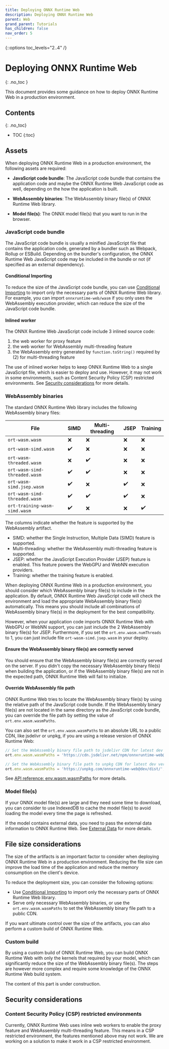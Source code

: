 ```yaml
---
title: Deploying ONNX Runtime Web
description: Deploying ONNX Runtime Web
parent: Web
grand_parent: Tutorials
has_children: false
nav_order: 5
---
```


{::options toc_levels="2..4" /}

# Deploying ONNX Runtime Web
{: .no_toc }

This document provides some guidance on how to deploy ONNX Runtime Web in a production environment.

## Contents
{: .no_toc}

* TOC
{:toc}

## Assets

When deploying ONNX Runtime Web in a production environment, the following assets are required:

- **JavaScript code bundle**: The JavaScript code bundle that contains the application code and maybe the ONNX Runtime Web JavaScript code as well, depending on the how the application is built.

- **WebAssembly binaries**: The WebAssembly binary file(s) of ONNX Runtime Web library.

- **Model file(s)**: The ONNX model file(s) that you want to run in the browser.

### JavaScript code bundle

The JavaScript code bundle is usually a minified JavaScript file that contains the application code, generated by a bundler such as Webpack, Rollup or ESBuild. Depending on the bundler's configuration, the ONNX Runtime Web JavaScript code may be included in the bundle or not (if specified as an external dependency).

#### Conditional Importing

To reduce the size of the JavaScript code bundle, you can use [Conditional Importing](https://github.com/microsoft/onnxruntime-inference-examples/tree/main/js/importing_onnxruntime-web#conditional-importing) to import only the necessary parts of ONNX Runtime Web library. For example, you can import `onnxruntime-web/wasm` if you only uses the WebAssembly execution provider, which can reduce the size of the JavaScript code bundle.

#### Inlined worker

The ONNX Runtime Web JavaScript code include 3 inlined source code:
1. the web worker for proxy feature
2. the web worker for WebAssembly multi-threading feature
3. the WebAssembly entry generated by `function.toString()` required by (2) for multi-threading feature

The use of inlined worker helps to keep ONNX Runtime Web to a single JavaScript file, which is easier to deploy and use. However, it may not work in some environments, such as Content Security Policy (CSP) restricted environments. See [Security considerations](#security) for more details.

### WebAssembly binaries

The standard ONNX Runtime Web library includes the following WebAssembly binary files:


| File | SIMD | Multi-threading | JSEP | Training |
|-----------|-------------|--|---|---|
| `ort-wasm.wasm` | ❌ | ❌ | ❌ | ❌ |
| `ort-wasm-simd.wasm` | ✔️ | ❌ | ❌ | ❌ |
| `ort-wasm-threaded.wasm` | ❌ | ✔️ | ❌ | ❌ |
| `ort-wasm-simd-threaded.wasm` | ✔️ | ✔️ | ❌ | ❌ |
| `ort-wasm-simd.jsep.wasm` | ✔️ | ❌ | ✔️ | ❌ |
| `ort-wasm-simd-threaded.wasm` | ✔️ | ✔️ | ✔️ | ❌ |
| `ort-training-wasm-simd.wasm` | ✔️ | ❌ | ❌ | ✔️ |


The columns indicate whether the feature is supported by the WebAssembly artifact.

- SIMD: whether the Single Instruction, Multiple Data (SIMD) feature is supported.
- Multi-threading: whether the WebAssembly multi-threading feature is supported.
- JSEP: whether the JavaScript Execution Provider (JSEP) feature is enabled. This feature powers the WebGPU and WebNN execution providers.
- Training: whether the training feature is enabled.

When deploying ONNX Runtime Web in a production environment, you should consider which WebAssembly binary file(s) to include in the application. By default, ONNX Runtime Web JavaScript code will check the environment and load the appropriate WebAssembly binary file(s) automatically. This means you should include all combinations of WebAssembly binary file(s) in the deployment for the best compatibility.

However, when your application code imports ONNX Runtime Web with WebGPU or WebNN support, you can just include the 2 WebAssembly binary file(s) for JSEP. Furthermore, if you set the `ort.env.wasm.numThreads` to 1, you can just include file `ort-wasm-simd.jsep.wasm` in your deploy.

#### Ensure the WebAssembly binary file(s) are correctly served

You should ensure that the WebAssembly binary file(s) are correctly served on the server. If you didn't copy the necessary WebAssembly binary file(s) when building the application, or if the WebAssembly binary file(s) are not in the expected path, ONNX Runtime Web will fail to initialize.

#### Override WebAssembly file path

ONNX Runtime Web tries to locate the WebAssembly binary file(s) by using the relative path of the JavaScript code bundle. If the WebAssembly binary file(s) are not located in the same directory as the JavaScript code bundle, you can override the file path by setting the value of `ort.env.wasm.wasmPaths`.

You can also set the `ort.env.wasm.wasmPaths` to an absolute URL to a public CDN, like jsdelivr or unpkg, if you are using a release version of ONNX Runtime Web:

```js
// Set the WebAssembly binary file path to jsdelivr CDN for latest dev version
ort.env.wasm.wasmPaths = 'https://cdn.jsdelivr.net/npm/onnxruntime-web@dev/dist/';

// Set the WebAssembly binary file path to unpkg CDN for latest dev version
ort.env.wasm.wasmPaths = 'https://unpkg.com/onnxruntime-web@dev/dist/';
```

See [API reference: env.wasm.wasmPaths](https://onnxruntime.ai/docs/api/js/interfaces/Env.WebAssemblyFlags.html#wasmPaths) for more details.

### Model file(s)

If your ONNX model file(s) are large and they need some time to download, you can consider to use IndexedDB to cache the model file(s) to avoid loading the model every time the page is refreshed.

If the model contains external data, you need to pass the external data information to ONNX Runtime Web. See [External Data](./large-models.md#external-data) for more details.

## File size considerations

The size of the artifacts is an important factor to consider when deploying ONNX Runtime Web in a production environment. Reducing the file size can improve the load time of the application and reduce the memory consumption on the client's device.

To reduce the deployment size, you can consider the following options:
- Use [Conditional Importing](https://github.com/microsoft/onnxruntime-inference-examples/tree/main/js/importing_onnxruntime-web#conditional-importing) to import only the necessary parts of ONNX Runtime Web library.
- Serve only necessary WebAssembly binaries, or use the `ort.env.wasm.wasmPaths` to set the WebAssembly binary file path to a public CDN.

If you want ultimate control over the size of the artifacts, you can also perform a custom build of ONNX Runtime Web.

### Custom build

By using a custom build of ONNX Runtime Web, you can build ONNX Runtime Web with only the kernels that required by your model, which can significantly reduce the size of the WebAssembly binary file(s). The steps are however more complex and require some knowledge of the ONNX Runtime Web build system.

The content of this part is under construction.

## Security considerations

### Content Security Policy (CSP) restricted environments

Currently, ONNX Runtime Web uses inline web workers to enable the proxy feature and WebAssembly multi-threading feature. This means in a CSP restricted environment, the features mentioned above may not work. We are working on a solution to make it work in a CSP restricted environment.